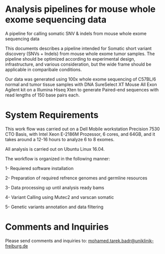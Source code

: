 # Analysis pipelines for mouse whole exome sequencing data
A pipeline for calling somatic SNV & indels from mouse whole exome sequencing data

This documents describes a pipeline intended for Somatic short variant discovery (SNVs + Indels) from mouse whole exome tumor samples.
The pipeline should be optimized according to experimental design, infrastructure, and various consideration, but the wide frame
should be applicable in comparibale conditions.

Our data was generated using 100x whole exome sequencing of C57BL/6 normal and tumor tissue samples with DNA SureSelect XT Mouse All Exon Agilent kit on a Illumina Hiseq Xten to generate Paired-end sequences with read lengths of 150 base pairs each.  


# System Requirements

This work flow was carried out on a Dell Mobile workstation Precision 7530 CTO Basis, with Intel Xeon E-2186M Prozessor, 6 cores, and 64GB, and it takes around a 12-16 hours to analyze 6 to 8 exomes.

All analysis is carried out on Ubuntu Linux 16.04.


The workflow is organized in the following manner:

1- Requiered software installation

2- Preparation of required refrence genomes and germline resources

3- Data processing up until analysis ready bams

4- Variant Calling using Mutec2 and varscan somatic

5- Genetic variants annotation and data filtering 

# Comments and Inquiries

Please send comments and inquiries to: mohamed.tarek.badr@uniklinik-freiburg.de
